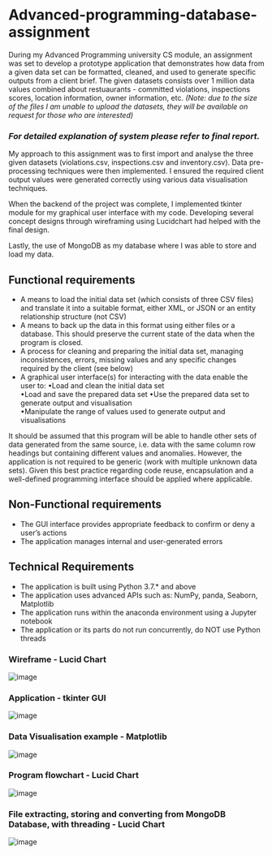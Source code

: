 # Advanced-programming-database-assignment
During my Advanced Programming university CS module, an assignment was set to develop a prototype application that demonstrates how data from a given data set can be formatted, cleaned, and used to generate specific outputs from a client brief. The given datasets consists over 1 million data values combined about restuaurants - committed violations, inspections scores, location information, owner information, etc. *(Note: due to the size of the files I am unable to upload the datasets, they will be available on request for those who are interested)*

### *For detailed explanation of system please refer to final report.*

My approach to this assignment was to first import and analyse the three given datasets (violations.csv, inspections.csv and inventory.csv). Data pre-processing techniques were then implemented. I ensured the required client output values were generated correctly using various data visualisation techniques. 

When the backend of the project was complete, I implemented tkinter module for my graphical user interface with my code. Developing several concept designs through wireframing using Lucidchart had helped with the final design.

Lastly, the use of MongoDB as my database where I was able to store and load my data.

## Functional requirements 

- A means to load the initial data set (which consists of three CSV files) and translate it into a suitable format, either XML, or JSON or an entity relationship structure (not CSV) 
- A means to back up the data in this format using either files or a database. This should preserve the current state of the data when the program is closed.
- A process for cleaning and preparing the initial data set, managing inconsistences, errors, missing values and any specific changes required by the client (see below)
- A graphical user interface(s) for interacting with the data enable the user to:
•Load and clean the initial data set    
•Load and save the prepared data set
•Use the prepared data set to generate output and visualisation   
•Manipulate the range of values used to generate output and visualisations

It should be assumed that this program will be able to handle other sets of data generated from the same source, i.e. data with the same column row headings but containing different values and anomalies. However, the application is not required to be generic (work with multiple unknown data sets). Given this best practice regarding code reuse, encapsulation and a well-defined programming interface should be applied where applicable.

## Non-Functional requirements 

- The GUI interface provides appropriate feedback to confirm or deny a user’s actions
- The application manages internal and user-generated errors

## Technical Requirements 

- The application is built using Python 3.7.* and above
- The application uses advanced APIs such as: NumPy, panda, Seaborn, Matplotlib
- The application runs within the anaconda environment using a Jupyter notebook
- The application or its parts do not run concurrently, do NOT use Python threads

### Wireframe - Lucid Chart

![image](https://user-images.githubusercontent.com/58150120/132091516-7e186d50-30d2-4fc7-aacd-4d40575447ea.png)

### Application - tkinter GUI 

![image](https://user-images.githubusercontent.com/58150120/132091613-2d84b7ec-6ebf-472d-9488-bc5ed8632650.png)

### Data Visualisation example - Matplotlib

![image](https://user-images.githubusercontent.com/58150120/132091559-ba441912-8288-4dc3-81e0-1eeae5004c44.png)

### Program flowchart - Lucid Chart

![image](https://user-images.githubusercontent.com/58150120/132091594-a22d6375-ea85-4cef-9158-1320107a26da.png)

### File extracting, storing and converting from MongoDB Database, with threading - Lucid Chart

![image](https://user-images.githubusercontent.com/58150120/132091505-6de6d341-d5b9-42bb-b634-c8f1b9f2fffb.png)



